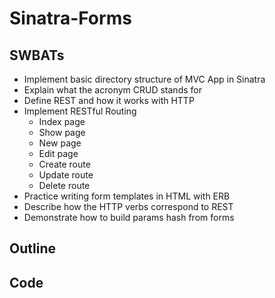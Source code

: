 # Sinatra-Forms



## SWBATs

* Implement basic directory structure of MVC App in Sinatra
* Explain what the acronym CRUD stands for
* Define REST and how it works with HTTP
* Implement RESTful Routing
  - Index page
  - Show page
  - New page
  - Edit page
  - Create route
  - Update route
  - Delete route
* Practice writing form templates in HTML with ERB
* Describe how the HTTP verbs correspond to REST
* Demonstrate how to build params hash from forms



## Outline



## Code

